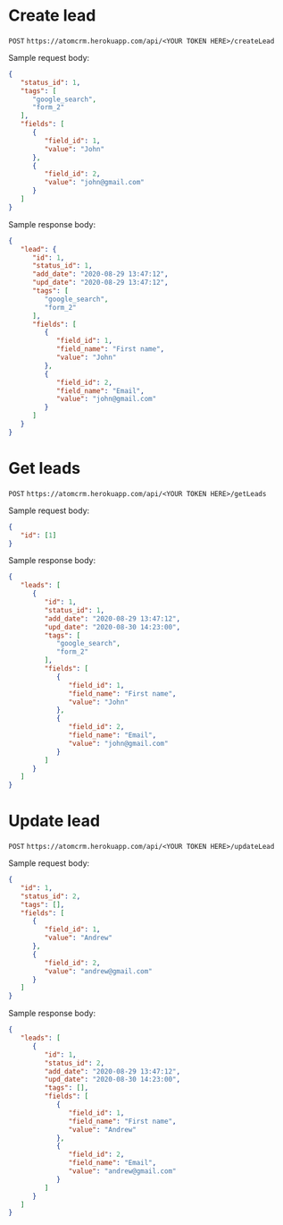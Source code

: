 # Create lead

`POST` `https://atomcrm.herokuapp.com/api/<YOUR TOKEN HERE>/createLead`

Sample request body:
```json
{
   "status_id": 1,
   "tags": [
      "google_search",
      "form_2"
   ],
   "fields": [
      {
         "field_id": 1,
         "value": "John"
      },
      {
         "field_id": 2,
         "value": "john@gmail.com"
      }
   ]
}
```

Sample response body:
```json
{
   "lead": {
      "id": 1,
      "status_id": 1,
      "add_date": "2020-08-29 13:47:12",
      "upd_date": "2020-08-29 13:47:12",
      "tags": [
         "google_search",
         "form_2"
      ],
      "fields": [
         {
            "field_id": 1,
            "field_name": "First name",
            "value": "John"
         },
         {
            "field_id": 2,
            "field_name": "Email",
            "value": "john@gmail.com"
         }
      ]
   }
}
```

# Get leads

`POST` `https://atomcrm.herokuapp.com/api/<YOUR TOKEN HERE>/getLeads`

Sample request body:
```json
{
   "id": [1]
}
```

Sample response body:
```json
{
   "leads": [
      {
         "id": 1,
         "status_id": 1,
         "add_date": "2020-08-29 13:47:12",
         "upd_date": "2020-08-30 14:23:00",
         "tags": [
            "google_search",
            "form_2"
         ],
         "fields": [
            {
               "field_id": 1,
               "field_name": "First name",
               "value": "John"
            },
            {
               "field_id": 2,
               "field_name": "Email",
               "value": "john@gmail.com"
            }
         ]
      }
   ]
}
```

# Update lead

`POST` `https://atomcrm.herokuapp.com/api/<YOUR TOKEN HERE>/updateLead`

Sample request body:
```json
{
   "id": 1,
   "status_id": 2,
   "tags": [],
   "fields": [
      {
         "field_id": 1,
         "value": "Andrew"
      },
      {
         "field_id": 2,
         "value": "andrew@gmail.com"
      }
   ]
}
```

Sample response body:
```json
{
   "leads": [
      {
         "id": 1,
         "status_id": 2,
         "add_date": "2020-08-29 13:47:12",
         "upd_date": "2020-08-30 14:23:00",
         "tags": [],
         "fields": [
            {
               "field_id": 1,
               "field_name": "First name",
               "value": "Andrew"
            },
            {
               "field_id": 2,
               "field_name": "Email",
               "value": "andrew@gmail.com"
            }
         ]
      }
   ]
}
```
